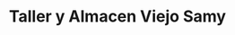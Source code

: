 ---
title: "Taller y Almacen Viejo Samy"
url: /san-pedro-de-la-paz/taller-y-almacen-viejo-samy/
shop: reparación de automóviles
---
